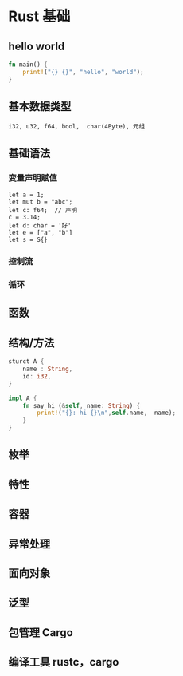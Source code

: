 # Rust 基础



## hello world

```rust
fn main() {
    print!("{} {}", "hello", "world");
}
```



## 基本数据类型

```
i32, u32, f64, bool,  char(4Byte), 元组
```



## 基础语法

### 变量声明赋值

```
let a = 1;
let mut b = "abc";
let c: f64;  // 声明
c = 3.14;
let d: char = '好'
let e = ["a", "b"]
let s = S{}
```



### 控制流

### 循环



## 函数



## 结构/方法

```rust
sturct A {
    name : String,
    id: i32,
}

impl A {
	fn say_hi (&self, name: String) {
        print!("{}: hi {}\n",self.name,  name);
    }
}
```



## 枚举



## 特性



## 容器



## 异常处理



## 面向对象



## 泛型



## 包管理 Cargo



## 编译工具 rustc，cargo


